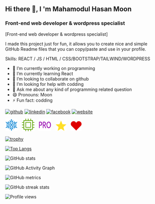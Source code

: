 ## Hi there 👋, I 'm Mahamodul Hasan Moon
### Front-end web developer & wordpress specialist
[Front-end web developer & wordpress specialist]
<!-- (https://scontent.fdac68-1.fna.fbcdn.net/v/t39.30808-6/253711697_124334950009632_2832817249872915643_n.jpg?_nc_cat=102&ccb=1-5&_nc_sid=e3f864&_nc_eui2=AeH58XfJEVi5CeRfmtPnaZuEMGput4MtJmIwam63gy0mYiLdvjqikrcKwn84xxgteudinnNafFejPiFniGkBGnRS&_nc_ohc=xsKJmpfMnv4AX84wjAt&_nc_zt=23&_nc_ht=scontent.fdac68-1.fna&oh=00_AT-DwxPC4VHP99AyDAcO7lfM0Tf8BUvxJ6oUnQnWppx-DA&oe=61F00AB9) -->

I made this project just for fun, it allows you to create nice and simple GitHub Readme files that you can copy/paste and use in your profile.

Skills:  REACT / JS / HTML / CSS/BOOTSTRAP/TAILWIND/WORDPRESS

- 🔭 I’m currently working on programming 
- 🌱 I’m currently learning React 
- 👯 I’m looking to collaborate on github 
- 🤔 I’m looking for help with codding 
- 💬 Ask me about any kind of programming related question  
- 😄 Pronouns: Moon 
- ⚡ Fun fact: codding 


[<img src='https://cdn.jsdelivr.net/npm/simple-icons@3.0.1/icons/github.svg' alt='github' height='40'>](https://github.com/coddermoon)  [<img src='https://cdn.jsdelivr.net/npm/simple-icons@3.0.1/icons/linkedin.svg' alt='linkedin' height='40'>](https://www.linkedin.com/in/coddermoon/)  [<img src='https://cdn.jsdelivr.net/npm/simple-icons@3.0.1/icons/facebook.svg' alt='facebook' height='40'>](https://www.facebook.com/coddermoon)  [<img src='https://cdn.jsdelivr.net/npm/simple-icons@3.0.1/icons/icloud.svg' alt='website' height='40'>](developermoon.xyz)  

<a href='https://archiveprogram.github.com/'><img src='https://raw.githubusercontent.com/acervenky/animated-github-badges/master/assets/acbadge.gif' width='40' height='40'></a> <a href='https://docs.github.com/en/developers'><img src='https://raw.githubusercontent.com/acervenky/animated-github-badges/master/assets/devbadge.gif' width='40' height='40'></a> <a href='https://github.com/pricing'><img src='https://raw.githubusercontent.com/acervenky/animated-github-badges/master/assets/pro.gif' width='40' height='40'></a> <a href='https://stars.github.com/'><img src='https://raw.githubusercontent.com/acervenky/animated-github-badges/master/assets/starbadge.gif' width='35' height='35'></a> <a href='https://docs.github.com/en/github/supporting-the-open-source-community-with-github-sponsors'><img src='https://raw.githubusercontent.com/acervenky/animated-github-badges/master/assets/sponsorbadge.gif' width='35' height='35'></a> 

[![trophy](https://github-profile-trophy.vercel.app/?username=coddermoon)](https://github.com/ryo-ma/github-profile-trophy)

[![Top Langs](https://github-readme-stats.vercel.app/api/top-langs/?username=coddermoon)](https://github.com/anuraghazra/github-readme-stats)

![GitHub stats](https://github-readme-stats.vercel.app/api?username=coddermoon&show_icons=true)  

![GitHub Activity Graph](https://activity-graph.herokuapp.com/graph?username=coddermoon)  

![GitHub metrics](https://metrics.lecoq.io/coddermoon)  

![GitHub streak stats](https://github-readme-streak-stats.herokuapp.com/?user=coddermoon)  

![Profile views](https://gpvc.arturio.dev/coddermoon)  
